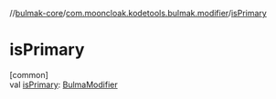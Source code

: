 //[bulmak-core](../../index.md)/[com.mooncloak.kodetools.bulmak.modifier](index.md)/[isPrimary](is-primary.md)

# isPrimary

[common]\
val [isPrimary](is-primary.md): [BulmaModifier](-bulma-modifier/index.md)
